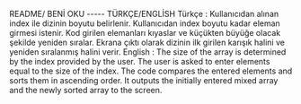 README/ BENİ OKU ----- TÜRKÇE/ENGLİSH
Türkçe :
Kullanıcıdan alınan index ile dizinin boyutu belirlenir. Kullanıcıdan index boyutu kadar eleman girmesi istenir.
Kod girilen elemanları kıyaslar ve küçükten büyüğe olacak şekilde yeniden sıralar.
Ekrana çıktı olarak dizinin ilk girilen karışık halini ve yeniden sıralanmış halini verir.
English :
The size of the array is determined by the index provided by the user. The user is asked to enter elements equal to the size of the index.
The code compares the entered elements and sorts them in ascending order.
It outputs the initially entered mixed array and the newly sorted array to the screen.
